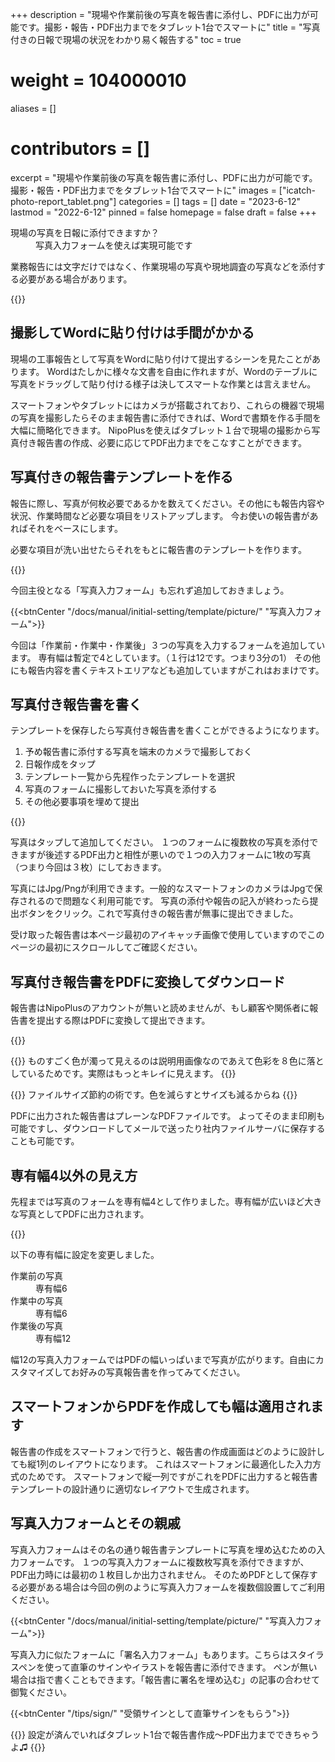 +++
description = "現場や作業前後の写真を報告書に添付し、PDFに出力が可能です。撮影・報告・PDF出力までをタブレット1台でスマートに"
title = "写真付きの日報で現場の状況をわかり易く報告する"
toc = true
# weight = 104000010
aliases = []
# contributors = []
excerpt = "現場や作業前後の写真を報告書に添付し、PDFに出力が可能です。撮影・報告・PDF出力までをタブレット1台でスマートに"
images = ["icatch-photo-report_tablet.png"]
categories = []
tags = []
date = "2023-6-12"
lastmod = "2022-6-12"
pinned = false
homepage = false
draft = false
+++


<dl class="faq">
<dt>現場の写真を日報に添付できますか？</dt>
<dd>写真入力フォームを使えば実現可能です</dd>
</dl>


業務報告には文字だけではなく、作業現場の写真や現地調査の写真などを添付する必要がある場合があります。

{{<icatch filename="icatch-photo-report" msg="現場の写真を 報告書に添付可" title="予定と実績の進捗表" fontsize="30px" alice="guide" >}}

## 撮影してWordに貼り付けは手間がかかる

現場の工事報告として写真をWordに貼り付けて提出するシーンを見たことがあります。
Wordはたしかに様々な文書を自由に作れますが、Wordのテーブルに写真をドラッグして貼り付ける様子は決してスマートな作業とは言えません。

スマートフォンやタブレットにはカメラが搭載されており、これらの機器で現場の写真を撮影したらそのまま報告書に添付できれば、Wordで書類を作る手間を大幅に簡略化できます。
NipoPlusを使えばタブレット１台で現場の撮影から写真付き報告書の作成、必要に応じてPDF出力までをこなすことができます。

## 写真付きの報告書テンプレートを作る

報告に際し、写真が何枚必要であるかを数えてください。その他にも報告内容や状況、作業時間など必要な項目をリストアップします。
今お使いの報告書があればそれをベースにします。

必要な項目が洗い出せたらそれをもとに報告書のテンプレートを作ります。

{{<appscreen filename="make-photo-report" msg="現場の写真を 報告書に添付可" title="報告書テンプレートの設計画面。写真をテンプレートに埋め込む" fontsize="30px" alice="guide" >}}

今回主役となる「写真入力フォーム」も忘れず追加しておきましょう。

{{<btnCenter "/docs/manual/initial-setting/template/picture/" "写真入力フォーム">}}

今回は「作業前・作業中・作業後」３つの写真を入力するフォームを追加しています。
専有幅は暫定で4としています。（１行は12です。つまり3分の1）
その他にも報告内容を書くテキストエリアなども追加していますがこれはおまけです。

## 写真付き報告書を書く

テンプレートを保存したら写真付き報告書を書くことができるようになります。

1. 予め報告書に添付する写真を端末のカメラで撮影しておく
1. 日報作成をタップ
1. テンプレート一覧から先程作ったテンプレートを選択
1. 写真のフォームに撮影しておいた写真を添付する
1. その他必要事項を埋めて提出

{{<appscreen filename="write-photo-report"  title="報告書の作成画面。写真はタップして追加できます" fontsize="30px" alice="guide" >}}

写真はタップして追加してください。
１つのフォームに複数枚の写真を添付できますが後述するPDF出力と相性が悪いので１つの入力フォームに1枚の写真（つまり今回は３枚）にしておきます。

写真にはJpg/Pngが利用できます。一般的なスマートフォンのカメラはJpgで保存されるので問題なく利用可能です。
写真の添付や報告の記入が終わったら提出ボタンをクリック。これで写真付きの報告書が無事に提出できました。

受け取った報告書は本ページ最初のアイキャッチ画像で使用していますのでこのページの最初にスクロールしてご確認ください。

## 写真付き報告書をPDFに変換してダウンロード

報告書はNipoPlusのアカウントが無いと読めませんが、もし顧客や関係者に報告書を提出する際はPDFに変換して提出できます。

{{<appscreen filename="convert-pdf"  title="写真付き報告書をPDFに変換して出力" fontsize="30px" alice="guide" >}}

{{<warning>}}
ものすごく色が濁って見えるのは説明用画像なのであえて色彩を８色に落としているためです。実際はもっとキレイに見えます。
{{</warning>}}

{{<alice pos="right" icon="phone">}}
ファイルサイズ節約の術です。色を減らすとサイズも減るからね
{{</alice>}}

PDFに出力された報告書はプレーンなPDFファイルです。
よってそのまま印刷も可能ですし、ダウンロードしてメールで送ったり社内ファイルサーバに保存することも可能です。


## 専有幅4以外の見え方

先程までは写真のフォームを専有幅4として作りました。専有幅が広いほど大きな写真としてPDFに出力されます。

{{<appscreen filename="pdf-sample2"  title="写真付き報告書をPDFに変換して出力" fontsize="30px" alice="guide" >}}

以下の専有幅に設定を変更しました。

<dl class="basic">
<dt>作業前の写真</dt>
<dd>専有幅6</dd>
<dt>作業中の写真</dt>
<dd>専有幅6</dd>
<dt>作業後の写真</dt>
<dd>専有幅12</dd>
</dl>

幅12の写真入力フォームではPDFの幅いっぱいまで写真が広がります。自由にカスタマイズしてお好みの写真報告書を作ってみてください。

## スマートフォンからPDFを作成しても幅は適用されます

報告書の作成をスマートフォンで行うと、報告書の作成画面はどのように設計しても縦1列のレイアウトになります。
これはスマートフォンに最適化した入力方式のためです。
スマートフォンで縦一列ですがこれをPDFに出力すると報告書テンプレートの設計通りに適切なレイアウトで生成されます。



## 写真入力フォームとその親戚

写真入力フォームはその名の通り報告書テンプレートに写真を埋め込むための入力フォームです。
１つの写真入力フォームに複数枚写真を添付できますが、PDF出力時には最初の１枚目しか出力されません。
そのためPDFとして保存する必要がある場合は今回の例のように写真入力フォームを複数個設置してご利用ください。

{{<btnCenter "/docs/manual/initial-setting/template/picture/" "写真入力フォーム">}}


写真入力に似たフォームに「署名入力フォーム」もあります。こちらはスタイラスペンを使って直筆のサインやイラストを報告書に添付できます。
ペンが無い場合は指で書くこともできます。「報告書に署名を埋め込む」の記事の合わせて御覧ください。

{{<btnCenter "/tips/sign/" "受領サインとして直筆サインをもらう">}}



{{<alice pos="right" icon="tablet">}}
設定が済んでいればタブレット1台で報告書作成〜PDF出力までできちゃうよ♫
{{</alice>}}